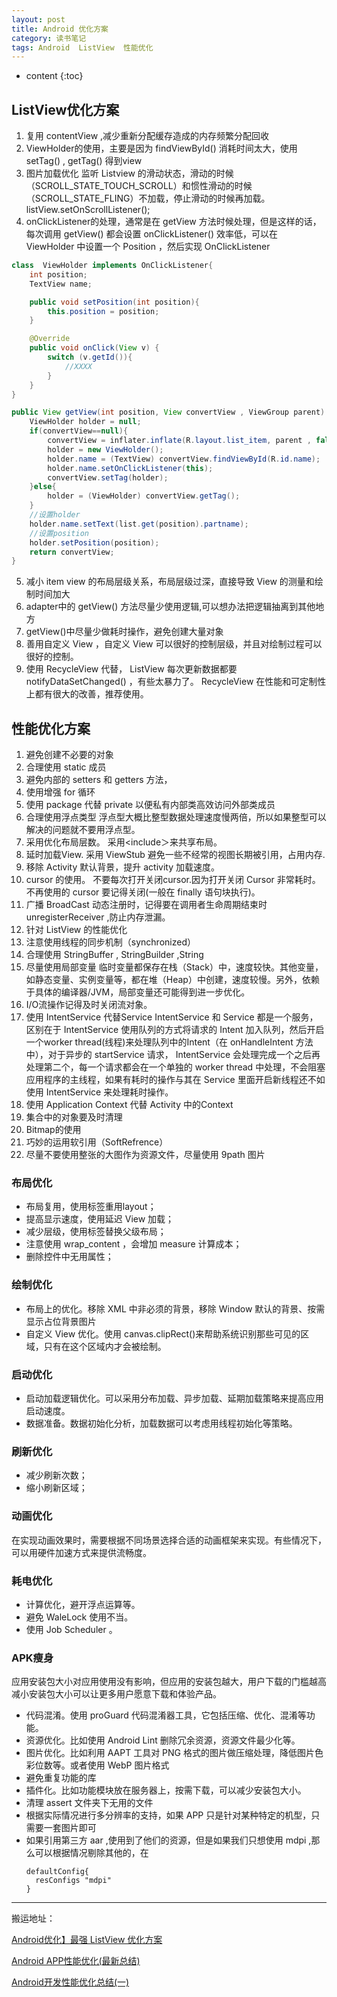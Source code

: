 ```yaml
---
layout: post
title: Android 优化方案
category: 读书笔记
tags: Android  ListView  性能优化
---
```

* content
{:toc}

## ListView优化方案
1. 复用 contentView ,减少重新分配缓存造成的内存频繁分配回收
2. ViewHolder的使用，主要是因为 findViewById() 消耗时间太大，使用 setTag() , getTag() 得到view
3. 图片加载优化 监听 Listview 的滑动状态，滑动的时候（SCROLL_STATE_TOUCH_SCROLL）和惯性滑动的时候（SCROLL_STATE_FLING）不加载，停止滑动的时候再加载。listView.setOnScrollListener();
4. onClickListener的处理，通常是在 getView 方法时候处理，但是这样的话，每次调用 getView() 都会设置 onClickListener() 效率低，可以在 ViewHolder 中设置一个 Position ，然后实现 OnClickListener

```java
class  ViewHolder implements OnClickListener{  
    int position;  
    TextView name;  

    public void setPosition(int position){  
        this.position = position;  
    }  

    @Override  
    public void onClick(View v) {  
        switch (v.getId()){  
            //XXXX  
        }  
    }  
}  

public View getView(int position, View convertView , ViewGroup parent) {  
    ViewHolder holder = null;  
    if(convertView==null){  
        convertView = inflater.inflate(R.layout.list_item, parent , false);  
        holder = new ViewHolder();  
        holder.name = (TextView) convertView.findViewById(R.id.name);  
        holder.name.setOnClickListener(this);  
        convertView.setTag(holder);  
    }else{  
        holder = (ViewHolder) convertView.getTag();  
    }  
    //设置holder  
    holder.name.setText(list.get(position).partname);  
    //设置position  
    holder.setPosition(position);  
    return convertView;  
}  
```
5. 减小 item view 的布局层级关系，布局层级过深，直接导致 View 的测量和绘制时间加大
6. adapter中的 getView() 方法尽量少使用逻辑,可以想办法把逻辑抽离到其他地方
7. getView()中尽量少做耗时操作，避免创建大量对象
8. 善用自定义 View ，自定义 View 可以很好的控制层级，并且对绘制过程可以很好的控制。
9. 使用 RecycleView 代替， ListView 每次更新数据都要 notifyDataSetChanged() ，有些太暴力了。 RecycleView 在性能和可定制性上都有很大的改善，推荐使用。

## 性能优化方案
1. 避免创建不必要的对象
2. 合理使用 static 成员
3. 避免内部的 setters 和 getters 方法，
4. 使用增强 for 循环
5. 使用 package 代替 private 以便私有内部类高效访问外部类成员
6. 合理使用浮点类型  浮点型大概比整型数据处理速度慢两倍，所以如果整型可以解决的问题就不要用浮点型。
7. 采用<merge>优化布局层数。 采用<include＞来共享布局。
8. 延时加载View. 采用 ViewStub 避免一些不经常的视图长期被引用，占用内存.
9. 移除 Activity 默认背景，提升 activity 加载速度。
10. cursor 的使用。 不要每次打开关闭cursor.因为打开关闭 Cursor 非常耗时。 不再使用的 cursor 要记得关闭(一般在 finally 语句块执行)。
11. 广播 BroadCast 动态注册时，记得要在调用者生命周期结束时 unregisterReceiver ,防止内存泄漏。
12. 针对 ListView 的性能优化
13. 注意使用线程的同步机制（synchronized）
14. 合理使用 StringBuffer , StringBuilder ,String
15. 尽量使用局部变量 临时变量都保存在栈（Stack）中，速度较快。其他变量，如静态变量、实例变量等，都在堆（Heap）中创建，速度较慢。另外，依赖于具体的编译器/JVM，局部变量还可能得到进一步优化。
16. I/O流操作记得及时关闭流对象。
17. 使用 IntentService 代替Service
IntentService 和 Service 都是一个服务，区别在于 IntentService 使用队列的方式将请求的 Intent 加入队列，然后开启一个worker thread(线程)来处理队列中的Intent（在 onHandleIntent 方法中），对于异步的 startService 请求， IntentService 会处理完成一个之后再处理第二个，每一个请求都会在一个单独的 worker thread 中处理，不会阻塞应用程序的主线程，如果有耗时的操作与其在 Service 里面开启新线程还不如使用 IntentService 来处理耗时操作。
18. 使用 Application Context 代替 Activity 中的Context
19. 集合中的对象要及时清理
20. Bitmap的使用
21. 巧妙的运用软引用（SoftRefrence）
22. 尽量不要使用整张的大图作为资源文件，尽量使用 9path 图片

### 布局优化

* 布局复用，使用<include>标签重用layout；
* 提高显示速度，使用<ViewStub>延迟 View 加载；
* 减少层级，使用<merge>标签替换父级布局；
* 注意使用 wrap_content ，会增加 measure 计算成本；
* 删除控件中无用属性；

### 绘制优化
* 布局上的优化。移除 XML 中非必须的背景，移除 Window 默认的背景、按需显示占位背景图片
* 自定义 View 优化。使用 canvas.clipRect()来帮助系统识别那些可见的区域，只有在这个区域内才会被绘制。

### 启动优化
* 启动加载逻辑优化。可以采用分布加载、异步加载、延期加载策略来提高应用启动速度。
* 数据准备。数据初始化分析，加载数据可以考虑用线程初始化等策略。

### 刷新优化
* 减少刷新次数；
* 缩小刷新区域；

### 动画优化
在实现动画效果时，需要根据不同场景选择合适的动画框架来实现。有些情况下，可以用硬件加速方式来提供流畅度。

### 耗电优化
* 计算优化，避开浮点运算等。
* 避免 WaleLock 使用不当。
* 使用 Job Scheduler 。

### APK瘦身
应用安装包大小对应用使用没有影响，但应用的安装包越大，用户下载的门槛越高
减小安装包大小可以让更多用户愿意下载和体验产品。

* 代码混淆。使用 proGuard 代码混淆器工具，它包括压缩、优化、混淆等功能。
* 资源优化。比如使用 Android Lint 删除冗余资源，资源文件最少化等。
* 图片优化。比如利用 AAPT 工具对 PNG 格式的图片做压缩处理，降低图片色彩位数等。或者使用 WebP 图片格式
* 避免重复功能的库
* 插件化。比如功能模块放在服务器上，按需下载，可以减少安装包大小。
* 清理 assert 文件夹下无用的文件
* 根据实际情况进行多分辨率的支持，如果 APP 只是针对某种特定的机型，只需要一套图片即可
* 如果引用第三方 aar ,使用到了他们的资源，但是如果我们只想使用 mdpi ,那么可以根据情况剔除其他的，在
  ```
  defaultConfig{
    resConfigs "mdpi"
  }
  ```

---   
搬运地址：    
 

[Android优化】最强 ListView 优化方案](http://blog.csdn.net/gs12software/article/details/51173392)

[Android APP性能优化(最新总结)](http://blog.csdn.net/csdn_aiyang/article/details/74989318)

[Android开发性能优化总结(一)](http://blog.csdn.net/gs12software/article/details/51173392)
